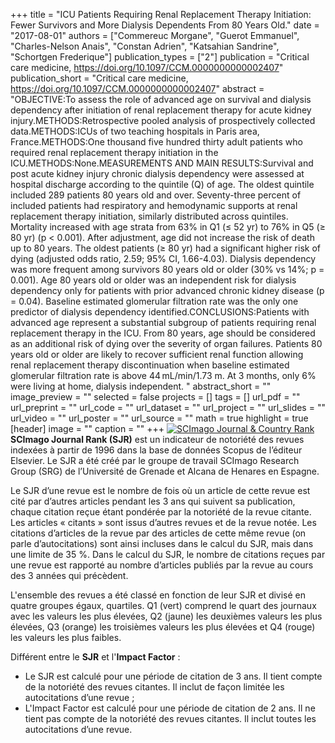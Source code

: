 +++
title = "ICU Patients Requiring Renal Replacement Therapy Initiation: Fewer Survivors and More Dialysis Dependents From 80 Years Old."
date = "2017-08-01"
authors = ["Commereuc Morgane", "Guerot Emmanuel", "Charles-Nelson Anais", "Constan Adrien", "Katsahian Sandrine", "Schortgen Frederique"]
publication_types = ["2"]
publication = "Critical care medicine, https://doi.org/10.1097/CCM.0000000000002407"
publication_short = "Critical care medicine, https://doi.org/10.1097/CCM.0000000000002407"
abstract = "OBJECTIVE:To assess the role of advanced age on survival and dialysis dependency after initiation of renal replacement therapy for acute kidney injury.METHODS:Retrospective pooled analysis of prospectively collected data.METHODS:ICUs of two teaching hospitals in Paris area, France.METHODS:One thousand five hundred thirty adult patients who required renal replacement therapy initiation in the ICU.METHODS:None.MEASUREMENTS AND MAIN RESULTS:Survival and post acute kidney injury chronic dialysis dependency were assessed at hospital discharge according to the quintile (Q) of age. The oldest quintile included 289 patients 80 years old and over. Seventy-three percent of included patients had respiratory and hemodynamic supports at renal replacement therapy initiation, similarly distributed across quintiles. Mortality increased with age strata from 63% in Q1 (≤ 52 yr) to 76% in Q5 (≥ 80 yr) (p &lt; 0.001). After adjustment, age did not increase the risk of death up to 80 years. The oldest patients (≥ 80 yr) had a significant higher risk of dying (adjusted odds ratio, 2.59; 95% CI, 1.66-4.03). Dialysis dependency was more frequent among survivors 80 years old or older (30% vs 14%; p = 0.001). Age 80 years old or older was an independent risk for dialysis dependency only for patients with prior advanced chronic kidney disease (p = 0.04). Baseline estimated glomerular filtration rate was the only one predictor of dialysis dependency identified.CONCLUSIONS:Patients with advanced age represent a substantial subgroup of patients requiring renal replacement therapy in the ICU. From 80 years, age should be considered as an additional risk of dying over the severity of organ failures. Patients 80 years old or older are likely to recover sufficient renal function allowing renal replacement therapy discontinuation when baseline estimated glomerular filtration rate is above 44 mL/min/1.73 m. At 3 months, only 6% were living at home, dialysis independent. "
abstract_short = ""
image_preview = ""
selected = false
projects = []
tags = []
url_pdf = ""
url_preprint = ""
url_code = ""
url_dataset = ""
url_project = ""
url_slides = ""
url_video = ""
url_poster = ""
url_source = ""
math = true
highlight = true
[header]
image = ""
caption = ""
+++
<a href="https://www.scimagojr.com/journalsearch.php?q=29916&amp;tip=sid&amp;exact=no" title="SCImago Journal &amp; Country Rank"><img border="0" src="https://www.scimagojr.com/journal_img.php?id=29916" alt="SCImago Journal &amp; Country Rank"  /></a>
**SCImago Journal Rank (SJR)** est un indicateur de notoriété des revues indexées à partir de 1996 dans la base de données Scopus de l’éditeur Elsevier. Le SJR a été créé par le groupe de travail SCImago Research Group (SRG) de l’Université de Grenade et Alcana de Henares en Espagne.  
  
Le SJR d’une revue est le nombre de fois où un article de cette revue est cité par d’autres articles pendant les 3 ans qui suivent sa publication, chaque citation reçue étant pondérée par la notoriété de la revue citante. Les articles « citants » sont issus d’autres revues et de la revue notée. Les citations d’articles de la revue par des articles de cette même revue (on parle d’autocitations) sont ainsi incluses dans le calcul du SJR, mais dans une limite de 35 %. Dans le calcul du SJR, le nombre de citations reçues par une revue est rapporté au nombre d’articles publiés par la revue au cours des 3 années qui précèdent.  
  
L'ensemble des revues a été classé en fonction de leur SJR et divisé en quatre groupes égaux, quartiles. Q1 (vert) comprend le quart des journaux avec les valeurs les plus élevées, Q2 (jaune) les deuxièmes valeurs les plus élevées, Q3 (orange) les troisièmes valeurs les plus élevées et Q4 (rouge) les valeurs les plus faibles.  
  
Différent entre le **SJR** et l'**Impact Factor** :  
- Le SJR est calculé pour une période de citation de 3 ans. Il tient compte de la notoriété des revues citantes. Il inclut de façon limitée les autocitations d’une revue ;  
- L'Impact Factor est calculé pour une période de citation de 2 ans. Il ne tient pas compte de la notoriété des revues citantes. Il inclut toutes les autocitations d’une revue.

